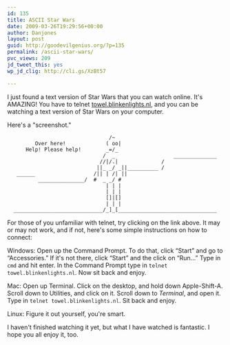 ```yaml
---
id: 135
title: ASCII Star Wars
date: 2009-03-26T19:29:56+00:00
author: Danjones
layout: post
guid: http://goodevilgenius.org/?p=135
permalink: /ascii-star-wars/
pvc_views: 209
jd_tweet_this: yes
wp_jd_clig: http://cli.gs/XzBt57

---
```

I just found a text version of Star Wars that you can watch online. It's AMAZING! You have to telnet [towel.blinkenlights.nl](telnet://towel.blinkenlights.nl), and you can be watching a text version of Star Wars on your computer.

Here's a "screenshot."

                                     /~
             Over here!             ( oo|
          Help! Please help!        _=/_
                                   /  _                   ______________
                                  //|/.|              /
                                 ||_ _/ _||__________ /
       ______                   /|| | /| ||
              _______________/  #  _ _/ #
                                    | | |
                                    | | |
                                    []|[]
                                    | | |
      _____________________________/_]_[________________________________

For those of you unfamiliar with telnet, try clicking on the link above. It may or may not work, and if not, here's some simple instructions on how to connect:

Windows: Open up the Command Prompt. To do that, click &#8220;Start&#8221; and go to &#8220;Accessories.&#8221; If it's not there, click &#8220;Start&#8221; and the click on &#8220;Run&#8230;&#8221; Type in `cmd` and hit enter. In the Command Prompt type in `telnet towel.blinkenlights.nl`. Now sit back and enjoy.

Mac: Open up Terminal. Click on the desktop, and hold down Apple-Shift-A. Scroll down to Utilities, and click on it. Scroll down to _Terminal_, and open it. Type in `telnet towel.blinkenlights.nl`. Sit back and enjoy.

Linux: Figure it out yourself, you're smart.

I haven't finished watching it yet, but what I have watched is fantastic. I hope you all enjoy it, too.
